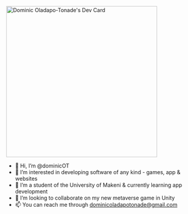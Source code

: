 <a href="https://app.daily.dev/dominic_ot"><img src="https://api.daily.dev/devcards/86100fa0194f4a7c947d5af3fa421113.png?r=cp4" width="400" alt="Dominic Oladapo-Tonade's Dev Card"/></a>

- 👋 Hi, I’m @dominicOT
- 👀 I’m interested in developing software of any kind - games, app & websites
- 🌱 I’m a student of the University of Makeni & currently learning app development
- 💞️ I’m looking to collaborate on my new metaverse game in Unity
- 📫 You can reach me through dominicoladapotonade@gmail.com
